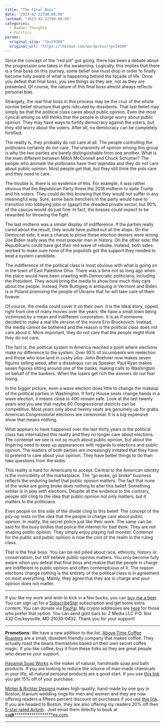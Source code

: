 ```yaml
---
title: "The Final Boss"
date: "2023-02-22T00:00:00"
lastmod: "2023-02-22T00:00:00"
categories:
  - Badder Thoughts
  - Politics
params:
  original_slug: "?p=29380"
  original_url: "https://thezman.com/wordpress/?p=29380"
---
```


Since the concept of the “red pill” got going, there has been a debate
about the progression one takes in the awakening. Logically, this
implies that there is a final boss on this journey, some belief one must
drop in order to finally become fully aware of what is happening behind
the façade of life. Once you defeat that final boss, you see things as
they are, not as they are presented. Of course, the nature of this final
boss almost always reflects personal bias.

Strangely, the real final boss in this process may be the crux of the
whole normie belief structure that gets ridiculed by dissidents. That
last belief may simply be that the political class cares about public
opinion. Even the most cynical among us still thinks that the people in
charge worry about public opinion. They may have ways to fortify
democracy against the voters, but they still worry about the voters.
After all, no democracy can be completely fortified.

The reality is, they probably do not care at all. The people controlling
the politicians certainly do not care. The unanimity of opinion among
this group is why the two parties are barely distinguishable from one
another. What is the main different between Mitch McConnell and Chuck
Schumer? The people who animate the politicians have their aqendas and
they do not care about public opinion. Most people get that, but they
still think the pols care and they need to care.

The trouble is, there is no evidence of this. For example, it was rather
obvious that the Republican Party threw the 2018 midterm to spite Trump
and his voters. They could do this knowing that they would not suffer in
any meaningful way. Sure, some back benchers in the party would have to
transition into lobbying jobs or (gasp!) the dreaded private sector, but
90% of the caucus would do just fine. In fact, the bosses could expect
to be rewarded for throwing the fight.

The last midterm was a similar display of indifference. If the parties
really cared about the result, they would have pulled out all the stops.
On the Democrat side, it was a chance to prove those election deniers
were wrong. Joe Biden really was the most popular man in history. On the
other side, the Republicans could have got their red wave of rebuke.
Instead, both sides worked to make sure none of the populists got the
support they needed to beat a system candidate.

The indifference of the political class is most obvious with what is
going on in the town of East Palestine Ohio. There was a time not so
long ago when the place would have been crawling with Democratic
politicians, including the President. They would bring the media to show
how much they care about the people. Instead, Pete Buttigieg is
antiquing in Vermont and Biden is in Poland promising the people of
Ukraine that he will take care of them forever.

Of course, the media could cover it on their own. It is the ideal story,
ripped right from one of many movies over the years. We have a small
town being victimized by a mean and indifferent corporation. It is as if
someone decided to make a real life version of the movie Erin
Brockovich. Instead, the media cannot be bothered and the reason is the
political class does not care about it. More important, they do not care
that the people might think they do not care.

The fact is, the political system in America reached a point where
elections make no difference to the system. Over 95% of incumbents win
reelection and those who lose land in cushy jobs. John Boehner now makes
seven figures selling weed, after a disastrous run as Speaker. Paul Ryan
makes seven figures sitting around one of the banks, making calls to
Washington on behalf of the bankers. When the losers get rich the
winners do not fear losing.

In the bigger picture, even a wave election does little to change the
makeup of the political parties in Washington. If forty House seats
change hands in a wave election, it means close to 400 remain safe. Look
at the last twenty years and you see that maybe 60 Congressional
districts can be competitive. Most years only about twenty seats are
genuinely up for grabs. American Congressional elections are ceremonial.
It is a big expensive show that means nothing.

What appears to have happened over the last thirty years is the
political class has internalized this reality and they no longer care
about elections. The contempt we see is not so much about public
opinion, but about the lingering need to keep up appearances with
regards to elections and public opinion. The leaders of both parties are
increasingly irritated that they have to pretend to care about your
opinion. They have better things to do than take questions from the
slobs.

This reality is hard for Americans to accept. Central to the American
identity is the invincibility of the marketplace. The “go woke, go
broke” business reflects the enduring belief that public opinion
matters. The fact that none of the woke are going broke does nothing to
alter this belief. Something similar is in play with elections. Despite
all the evidence to the contrary, people still cling to the idea that
public opinion not only matters, but it matters to the politicians.

Even people on this side of the divide cling to this belief. The concept
of the psy-op rests on the idea that the people in charge care about
public opinion. In reality, the secret police just like their work. The
same can be said for the busy bodies that police the internet for bad
think. They are not shaping public opinion. They simply enjoy playing
hall monitor. Contempt for the public and public opinion is now the coin
of the realm in the ruling class.

That is the final boss. You can be red pilled about race, ethnicity,
history or conservatism, but still believe public opinion matters. You
only become fully aware when you defeat that final boss and realize that
the people in charge are indifferent to public opinion and often
contemptuous of it. The reason elections change nothing is the entirety
of the political class is in agreement on most everything. Mainly, they
agree that they are in charge and your opinion does not matter.

------------------------------------------------------------------------

If you like my work and wish to kick in a few bucks, you can
<a href="https://www.buymeacoffee.com/mujolulu" rel="noopener"
target="_blank">buy me a beer</a>. You can sign up for a
<a href="https://www.subscribestar.com/the-z-blog" rel="noopener"
target="_blank">SubscribeStar</a> subscription and get some extra
content. You can donate via <a
href="https://www.paypal.com/donate/?cmd=_s-xclick&amp;hosted_button_id=UDAS2Q8JYA6CN&amp;source=url"
rel="noopener" target="_blank">PayPal</a>. My crypto addresses are
<a href="https://thezman.com/wordpress/?page_id=22713" rel="noopener"
target="_blank">here</a> for those who prefer that option. You can send
gold bars to: Z Media LLC P.O. Box 432 Cockeysville, MD 21030-0432.
Thank you for your support!

------------------------------------------------------------------------

**Promotions:** We have a new addition to the list.
<a href="https://abovetimecoffee.com/" rel="noopener"
target="_blank">Above Time Coffee Roasters</a> are a small, dissident
friendly company that makes coffee. They actually roast the beans
themselves based on their own secret coffee magic. If you like coffee,
buy it from these folks as they are great people who deserve your
support.

<a href="https://havamalsoapworks.com/" rel="noopener"
target="_blank">Havamal Soap Works</a> is the maker of natural, handmade
soap and bath products. If you are looking to reduce the volume of
man-made chemicals in your life, all-natural personal products are a
good start. If you use
<a href="https://havamalsoapworks.com/discount/ZMAN" rel="noopener"
target="_blank">this link</a> you get 15% off of your purchase.

<a href="https://www.minterandrichterdesigns.com/"
rel="noreferrer nofollow noopener" target="_blank">Minter &amp; Richter
Designs</a> makes high-quality, hand-made by one guy in Boston, titanium
wedding rings for men and women and they are now offering readers a
fifteen percent discount on purchases if you use
<a href="https://www.minterandrichterdesigns.com/discount/ZMAN"
rel="noreferrer nofollow noopener" target="_blank">this link</a>.
<span class="highlight"><span class="colour"><span class="font"><span class="size">If
you are headed to Boston, they are also offering my readers 20% off
their <a
href="https://www.airbnb.com/users/7988017/listings?user_id=7988017&amp;s=3"
rel="noopener noreferrer" target="_blank">5-star rated Airbnb</a>.  Just
email them directly to book at
<a href="mailto:sa***@*********************ns.com"
data-original-string="q9aTwpE1W9rY7IVSYmXQFg==cb7Jku48HW1g1iHMS7YdlZjJ5rzJv+FljqhMgN5tdy/96pCoOZltWnoC+c/Z3zelDzX"><span
class="apbct-email-encoder"
data-original-string="j1mi4oNcn8reOP4tkuPYQA==cb7p+LznmoXFzYC892ZQ+QRobV58S4mc6Gp5RndZL3XKck+xSPLmE274X+OsMgru+4G"
title="This contact has been encoded by Anti-Spam by CleanTalk. Click to decode. To finish the decoding make sure that JavaScript is enabled in your browser.">sa<span
class="apbct-blur">***</span>@<span
class="apbct-blur">*********************</span>ns.com</span></a>.</span></span></span></span>

------------------------------------------------------------------------
